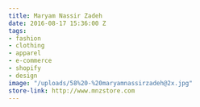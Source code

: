 ```yaml
---
title: Maryam Nassir Zadeh
date: 2016-08-17 15:36:00 Z
tags:
- fashion
- clothing
- apparel
- e-commerce
- shopify
- design
image: "/uploads/58%20-%20maryamnassirzadeh@2x.jpg"
store-link: http://www.mnzstore.com
---
```


